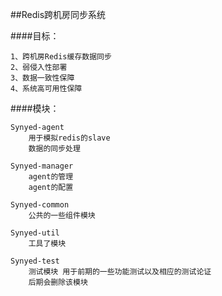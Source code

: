 ##Redis跨机房同步系统

####目标：

	1、跨机房Redis缓存数据同步 
	2、弱侵入性部署
	3、数据一致性保障
	4、系统高可用性保障


####模块：

	Synyed-agent   
		用于模拟redis的slave    
		数据的同步处理
		
	Synyed-manager
		agent的管理
		agent的配置
		
	Synyed-common
		公共的一些组件模块
		
	Synyed-util
		工具了模块
		
	Synyed-test
		测试模块 用于前期的一些功能测试以及相应的测试论证
		后期会删除该模块
